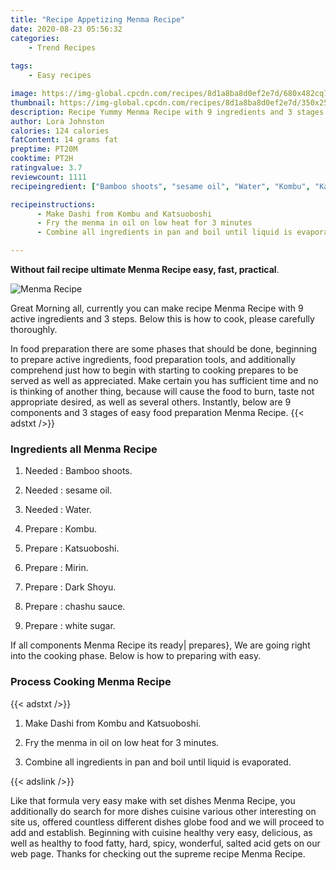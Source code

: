 ```yaml
---
title: "Recipe Appetizing Menma Recipe"
date: 2020-08-23 05:56:32
categories:
    - Trend Recipes
    
tags:
    - Easy recipes

image: https://img-global.cpcdn.com/recipes/8d1a8ba8d0ef2e7d/680x482cq70/menma-recipe-recipe-main-photo.jpg
thumbnail: https://img-global.cpcdn.com/recipes/8d1a8ba8d0ef2e7d/350x250cq70/menma-recipe-recipe-main-photo.jpg
description: Recipe Yummy Menma Recipe with 9 ingredients and 3 stages of easy cooking.
author: Lora Johnston
calories: 124 calories
fatContent: 14 grams fat
preptime: PT20M
cooktime: PT2H
ratingvalue: 3.7
reviewcount: 1111
recipeingredient: ["Bamboo shoots", "sesame oil", "Water", "Kombu", "Katsuoboshi", "Mirin", "Dark Shoyu", "chashu sauce", "white sugar"]

recipeinstructions: 
      - Make Dashi from Kombu and Katsuoboshi 
      - Fry the menma in oil on low heat for 3 minutes 
      - Combine all ingredients in pan and boil until liquid is evaporated

---
```




**Without fail recipe ultimate Menma Recipe easy, fast, practical**. 


![Menma Recipe](https://img-global.cpcdn.com/recipes/8d1a8ba8d0ef2e7d/680x482cq70/menma-recipe-recipe-main-photo.jpg "Menma Recipe")




Great Morning all, currently you can make recipe Menma Recipe with 9 active ingredients and 3 steps. Below this is how to cook, please carefully thoroughly.

In food preparation there are some phases that should be done, beginning to prepare active ingredients, food preparation tools, and additionally comprehend just how to begin with starting to cooking prepares to be served as well as appreciated. Make certain you has sufficient time and no is thinking of another thing, because will cause the food to burn, taste not appropriate desired, as well as several others. Instantly, below are 9 components and 3 stages of easy food preparation Menma Recipe.
{{< adstxt />}}

### Ingredients all Menma Recipe


1. Needed  : Bamboo shoots.

1. Needed  : sesame oil.

1. Needed  : Water.

1. Prepare  : Kombu.

1. Prepare  : Katsuoboshi.

1. Prepare  : Mirin.

1. Prepare  : Dark Shoyu.

1. Prepare  : chashu sauce.

1. Prepare  : white sugar.



If all components Menma Recipe its ready| prepares}, We are going right into the cooking phase. Below is how to preparing with easy.

### Process Cooking Menma Recipe

{{< adstxt />}}


1. Make Dashi from Kombu and Katsuoboshi.



1. Fry the menma in oil on low heat for 3 minutes.



1. Combine all ingredients in pan and boil until liquid is evaporated.





{{< adslink />}}

Like that formula very easy make with set dishes Menma Recipe, you additionally do search for more dishes cuisine various other interesting on site us, offered countless different dishes globe food and we will proceed to add and establish. Beginning with cuisine healthy very easy, delicious, as well as healthy to food fatty, hard, spicy, wonderful, salted acid gets on our web page. Thanks for checking out the supreme recipe Menma Recipe.
